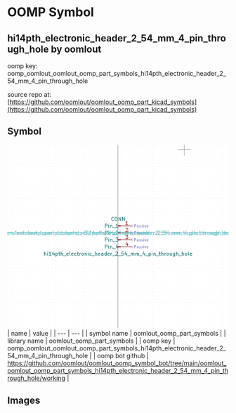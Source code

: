 # OOMP Symbol  
## hi14pth_electronic_header_2_54_mm_4_pin_through_hole  by oomlout  
  
oomp key: oomp_oomlout_oomlout_oomp_part_symbols_hi14pth_electronic_header_2_54_mm_4_pin_through_hole  
  
source repo at: [https://github.com/oomlout/oomlout_oomp_part_kicad_symbols](https://github.com/oomlout/oomlout_oomp_part_kicad_symbols)  
## Symbol  
  
[![working.png](working_600.png)](working.png)  
| name | value | 
| --- | --- | 
| symbol name | oomlout_oomp_part_symbols | 
| library name | oomlout_oomp_part_symbols | 
| oomp key | oomp_oomlout_oomlout_oomp_part_symbols_hi14pth_electronic_header_2_54_mm_4_pin_through_hole | 
| oomp bot github | https://github.com/oomlout/oomlout_oomp_symbol_bot/tree/main/oomlout_oomlout_oomp_part_symbols_hi14pth_electronic_header_2_54_mm_4_pin_through_hole/working | 
## Images  
